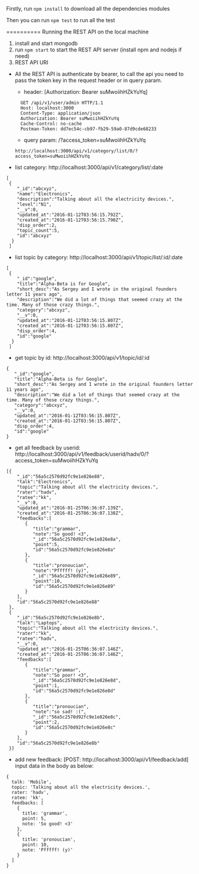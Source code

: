 Firstly, run `npm install` to download all the dependencies modules

Then you can run `npm test` to run all the test


==========
Running the REST API on the local machine

1. install and start mongodb
2. run `npm start` to start the REST API server (install npm and nodejs if need)
3. REST API URI
  - All the REST API is authenticate by bearer,
    to call the api you need to pass the token key in the request header or in query param.
    - header: [Authorization: Bearer suMwoiihHZkYuYq]
    ```
      GET /api/v1/user/admin HTTP/1.1
      Host: localhost:3000
      Content-Type: application/json
      Authorization: Bearer suMwoiihHZkYuYq
      Cache-Control: no-cache
      Postman-Token: dd7ec54c-cb97-fb29-59a0-87d9cde68233
    ```
    - query param: /?access_token=suMwoiihHZkYuYq
    ```
    http://localhost:3000/api/v1/category/list/0/?access_token=suMwoiihHZkYuYq
    ```

  - list category: http://localhost:3000/api/v1/category/list/:date
  ```
  [  
   {  
      "_id":"abcxyz",
      "name":"Electronics",
      "description":"Talking about all the electricity devices.",
      "level":"N1",
      "__v":0,
      "updated_at":"2016-01-12T03:56:15.792Z",
      "created_at":"2016-01-12T03:56:15.790Z",
      "disp_order":2,
      "topic_count":5,
      "id":"abcxyz"
    }
   ]
  ```

  - list topic by category: http://localhost:3000/api/v1/topic/list/:id/:date
  ```
  [  
   {  
      "_id":"google",
      "title":"Alpha-Beta is for Google",
      "short_desc":"As Sergey and I wrote in the original founders letter 11 years ago",
      "description":"We did a lot of things that seemed crazy at the time. Many of those crazy things.",
      "category":"abcxyz",
      "__v":0,
      "updated_at":"2016-01-12T03:56:15.807Z",
      "created_at":"2016-01-12T03:56:15.807Z",
      "disp_order":4,
      "id":"google"
    }
   ]
  ```

  - get topic by id: http://localhost:3000/api/v1/topic/id/:id
  ```
  {  
     "_id":"google",
     "title":"Alpha-Beta is for Google",
     "short_desc":"As Sergey and I wrote in the original founders letter 11 years ago",
     "description":"We did a lot of things that seemed crazy at the time. Many of those crazy things.",
     "category":"abcxyz",
     "__v":0,
     "updated_at":"2016-01-12T03:56:15.807Z",
     "created_at":"2016-01-12T03:56:15.807Z",
     "disp_order":4,
     "id":"google"
  }  
  ```

  - get all feedback by userid: http://localhost:3000/api/v1/feedback/userid/hadv/0/?access_token=suMwoiihHZkYuYq
  ```
  [{  
      "_id":"56a5c2570d92fc9e1e826e88",
      "talk":"Electronics",
      "topic":"Talking about all the electricity devices.",
      "rater":"hadv",
      "ratee":"kk",
      "__v":0,
      "updated_at":"2016-01-25T06:36:07.139Z",
      "created_at":"2016-01-25T06:36:07.138Z",
      "feedbacks":[  
         {  
            "title":"grammar",
            "note":"So good! <3",
            "_id":"56a5c2570d92fc9e1e826e8a",
            "point":5,
            "id":"56a5c2570d92fc9e1e826e8a"
         },
         {  
            "title":"pronoucian",
            "note":"Pfffff! (y)",
            "_id":"56a5c2570d92fc9e1e826e89",
            "point":10,
            "id":"56a5c2570d92fc9e1e826e89"
         }
      ],
      "id":"56a5c2570d92fc9e1e826e88"
   },
   {  
      "_id":"56a5c2570d92fc9e1e826e8b",
      "talk":"Laptops",
      "topic":"Talking about all the electricity devices.",
      "rater":"kk",
      "ratee":"hadv",
      "__v":0,
      "updated_at":"2016-01-25T06:36:07.146Z",
      "created_at":"2016-01-25T06:36:07.146Z",
      "feedbacks":[  
         {  
            "title":"grammar",
            "note":"So poor! <3",
            "_id":"56a5c2570d92fc9e1e826e8d",
            "point":1,
            "id":"56a5c2570d92fc9e1e826e8d"
         },
         {  
            "title":"pronoucian",
            "note":"so sad! :(",
            "_id":"56a5c2570d92fc9e1e826e8c",
            "point":2,
            "id":"56a5c2570d92fc9e1e826e8c"
         }
      ],
      "id":"56a5c2570d92fc9e1e826e8b"
   }]
  ```

  - add new feedback: [POST: http://localhost:3000/api/v1/feedback/add]
  input data in the body as below:
  ```
  {
    talk: 'Mobile',
    topic: 'Talking about all the electricity devices.',
    rater: 'hadv',
    ratee: 'kk',
    feedbacks: [
      {
        title: 'grammar',
        point: 5,
        note: 'So good! <3'
      },
      {
        title: 'pronoucian',
        point: 10,
        note: 'Pfffff! (y)'
      }
    ]
  }  
  ```
